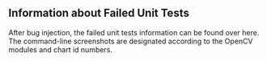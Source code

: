 ## Information about Failed Unit Tests

After bug injection, the failed unit tests information can be found over here. The command-line screenshots are designated according to the OpenCV modules and chart id numbers.  
